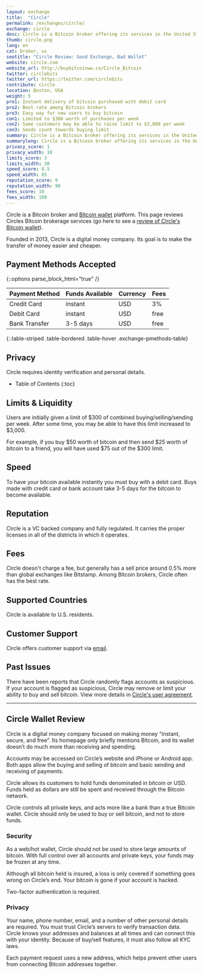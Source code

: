 ```yaml
---
layout: exchange
title:  "Circle"
permalink: /exchanges/circle/
exchange: circle
desc: Circle is a Bitcoin broker offering its services in the United States. Customers can buy bitcoin with a bank account, credit card, or debit card.
thumb: circle.png
lang: en
cat: broker, us
seotitle: "Circle Review: Good Exchange, Bad Wallet"
website: circle.com
website_url: http://buybitcoinww.co/Circle_Bitcoin
twitter: circlebits
twitter_url: https://twitter.com/circlebits
contribute: circle
location: Boston, USA
weight: 5
pro1: Instant delivery of bitcoin purchased with debit card
pro2: Best rate among Bitcoin brokers
pro3: Easy way for new users to buy bitcoin
con1: Limited to $300 worth of purchases per week
con2: Some customers may be able to raise limit to $3,000 per week
con3: Sends count towards buying limit
summary: Circle is a Bitcoin broker offering its services in the United States. Customers can buy bitcoin with a bank account, credit card, or debit card.
summarylong: Circle is a Bitcoin broker offering its services in the United States. Customers can buy bitcoin with a bank account, credit card, or debit card. Circle has plants to expand its services to other countries. 
privacy_score: 1
privacy_width: 10
limits_score: 3
limits_width: 30
speed_score: 8.5
speed_width: 85
reputation_score: 9
reputation_width: 90
fees_score: 10
fees_width: 100
---
```

Circle is a Bitcoin broker and [Bitcoin wallet](/wallets/) platform. This page reviews Circles Bitcoin brokerage services (go here to see a [review of Circle's Bitcoin wallet](/wallets/circle/)).

Founded in 2013, Circle is a digital money company. Its goal is to make the transfer of money easier and cheaper.  

## Payment Methods Accepted

{::options parse_block_html="true" /}
<div class="table-responsive">

| Payment Method | Funds Available | Currency | Fees |
|----------------|-----------------|----------|------|
| Credit Card    | instant         | USD      | 3%   |
| Debit Card     | instant         | USD      | free |
| Bank Transfer  | 3-5 days        | USD      | free |
{:.table-striped .table-bordered .table-hover .exchange-pmethods-table}

</div>

## Privacy
Circle requires identity verification and personal details. 

* Table of Contents
{:toc}

## Limits & Liquidity
Users are initially given a limit of $300 of combined buying/selling/sending per week. After some time, you may be able to have this limit increased to $3,000. 

For example, if you buy $50 worth of bitcoin and then send $25 worth of bitcoin to a friend, you will have used $75 out of the $300 limit. 

## Speed
To have your bitcoin available instantly you must buy with a debit card. Buys made with credit card or bank account take 3-5 days for the bitcoin to become available.  

## Reputation
Circle is a VC backed company and fully regulated. It carries the proper licenses in all of the districts in which it operates.   

## Fees
Circle doesn't charge a fee, but generally has a sell price around 0.5% more than global exchanges like Bitstamp. Among Bitcoin brokers, Circle often has the best rate. 

## Supported Countries
Circle is available to U.S. residents. 

## Customer Support
Circle offers customer support via [email](https://support.circle.com/hc/en-us/requests/new). 

## Past Issues
There have been reports that Circle randomly flags accounts as suspicious. If your account is flagged as suspicious, Circle may remove or limit your ability to buy and sell bitcoin. View more details in [Circle's user agreement](https://support.circle.com/hc/en-us/articles/204691914-It-s-not-you-it-s-me-User-Agreement-Violations-). 

<hr>

## Circle Wallet Review

Circle is a digital money company focused on making money “instant, secure, and free”. Its homepage only briefly mentions Bitcoin, and its wallet doesn’t do much more than receiving and spending.

Accounts may be accessed on Circle’s website and iPhone or Android app. Both apps allow the buying and selling of bitcoin and basic sending and receiving of payments. 

Circle allows its customers to hold funds denominated in bitcoin or USD. Funds held as dollars are still be spent and received through the Bitcoin network.

Circle controls all private keys, and acts more like a bank than a true Bitcoin wallet. Circle should only be used to buy or sell bitcoin, and not to store funds.

### Security

As a web/hot wallet, Circle should not be used to store large amounts of bitcoin. With full control over all accounts and private keys, your funds may be frozen at any time.

Although all bitcoin held is insured, a loss is only covered if something goes wrong on Circle’s end. Your bitcoin is gone if your account is hacked.

Two-factor authentication is required.

### Privacy

Your name, phone number, email, and a number of other personal details are required. You must trust Circle’s servers to verify transaction data. Circle knows your addresses and balances at all times and can connect this with your identity. Because of buy/sell features, it must also follow all KYC laws.

Each payment request uses a new address, which helps prevent other users from connecting Bitcoin addresses together.